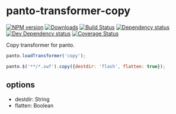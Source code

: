 # panto-transformer-copy
[![NPM version][npm-image]][npm-url] [![Downloads][downloads-image]][npm-url] [![Build Status][travis-image]][travis-url] [![Dependency status][david-dm-image]][david-dm-url] [![Dev Dependency status][david-dm-dev-image]][david-dm-dev-url] [![Coverage Status][coveralls-image]][coveralls-url]

Copy transformer for panto.

```js
panto.loadTransformer('copy');

panto.$('**/*.swf').copy({destdir: 'flash', flatten: true});
```

## options
 - destdir: String
 - flatten: Boolean

[npm-url]: https://npmjs.org/package/panto-transformer-copy
[downloads-image]: http://img.shields.io/npm/dm/panto-transformer-copy.svg
[npm-image]: http://img.shields.io/npm/v/panto-transformer-copy.svg
[travis-url]: https://travis-ci.org/pantojs/panto-transformer-copy
[travis-image]: http://img.shields.io/travis/pantojs/panto-transformer-copy.svg
[david-dm-url]:https://david-dm.org/pantojs/panto-transformer-copy
[david-dm-image]:https://david-dm.org/pantojs/panto-transformer-copy.svg
[david-dm-dev-url]:https://david-dm.org/pantojs/panto-transformer-copy#type=dev
[david-dm-dev-image]:https://david-dm.org/pantojs/panto-transformer-copy/dev-status.svg
[coveralls-image]:https://coveralls.io/repos/github/pantojs/panto-transformer-copy/badge.svg?branch=master
[coveralls-url]:https://coveralls.io/github/pantojs/panto-transformer-copy?branch=master
